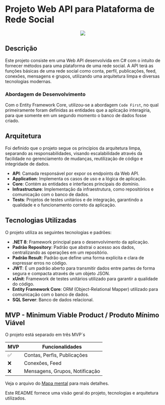 
# Projeto Web API para Plataforma de Rede Social

<p align="center">
<img loading="lazy" src="http://img.shields.io/static/v1?label=STATUS&message=EM%20DESENVOLVIMENTO&color=GREEN&style=for-the-badge"/>
</p>

## Descrição

Este projeto consiste em uma Web API desenvolvida em C# com o intuito de fornecer métodos para uma plataforma de uma rede social. A API terá as funções básicas de uma rede social como conta, perfil, publicações, feed, conexões, mensagens e grupos, utilizando uma arquitetura limpa e diversas tecnologias modernas.

### Abordagem de Desenvolvimento

Com o Entity Framework Core, utilizou-se a abordagem ```Code First```, no qual primeiramente foram definidas as entidades que a aplicação interagiria, para que somente em um segundo momento o banco de dados fosse criado.

## Arquitetura

Foi definido que o projeto segue os princípios da arquitetura limpa, separando as responsabilidades, visando escalabilidade através da facilidade no gerenciamento de mudanças, reutilização de código e integridade de dados.

- **API**: Camada responsável por expor os endpoints da Web API.
- **Application**: Implementa os casos de uso e a lógica de aplicação.
- **Core**: Contém as entidades e interfaces principais do domínio.
- **Infrastructure**: Implementação da infraestrutura, como repositórios e comunicação com o banco de dados.
- **Tests**: Projetos de testes unitários e de integração, garantindo a qualidade e o funcionamento correto da aplicação.

## Tecnologias Utilizadas

O projeto utiliza as seguintes tecnologias e padrões:

- **.NET 8**: Framework principal para o desenvolvimento da aplicação.
- **Padrão Repository**: Padrão que abstrai o acesso aos dados, centralizando as operações em um repositório.
- **Padrão Result**: Padrão que define uma forma explícita e clara de expressar erros no código.
- **JWT**: É um padrão aberto para transmitir dados entre partes de forma segura e compacta através de um objeto JSON.
- **xUnit**: Framework de testes unitários utilizado para garantir a qualidade do código.
- **Entity Framework Core**: ORM (Object-Relational Mapper) utilizado para comunicação com o banco de dados.
- **SQL Server**: Banco de dados relacional.


## MVP - Minimum Viable Product / Produto Mínimo Viável

O projeto está separado em três MVP´s

|  MVP  | Funcionalidades                      |
|------| -----------------------------  | 
|  ✅ | Contas, Perfis, Publicações    |
|  ❌ | Conexões, Feed                 |
|  ❌ | Mensagens, Grupos, Notificação | 


Veja o arquivo do [Mapa mental](https://whimsical.com/rede-social-6UBbX3SJ9EbBRSMnMALTT1@6HYTAunKLgTVZHLsowqA4wWZ9LHV3gA95Wy9epW8wAaCTvF) para mais detalhes.


Este README fornece uma visão geral do projeto, tecnologias e arquitetura utilizados.
